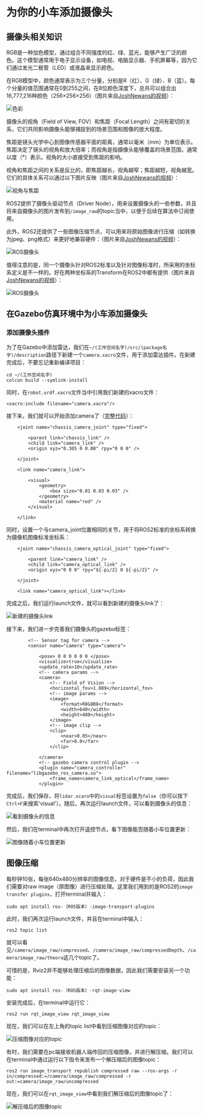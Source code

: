 # 为你的小车添加摄像头

## 摄像头相关知识

RGB是一种加色模型，通过组合不同强度的红、绿、蓝光，能够产生广泛的颜色。这个模型通常用于电子显示设备，如电视、电脑显示器、手机屏幕等，因为它们通过发光二极管（LED）或液晶来显示颜色。

在RGB模型中，颜色通常表示为三个分量，分别是R（红）、G（绿）、B（蓝）。每个分量的值范围通常在0到255之间，在8位颜色深度下，总共可以组合出16,777,216种颜色（256×256×256）（图片来自[JoshNewans的视频](https://www.youtube.com/watch?v=A3nw2M47K50&list=PLunhqkrRNRhYAffV8JDiFOatQXuU-NnxT&index=9)）：

![色彩](img/ColorCombination.jpg)

摄像头的视角（Field of View, FOV）和焦距（Focal Length）之间有密切的关系，它们共同影响摄像头能够捕捉到的场景范围和图像的放大程度。

焦距是镜头光学中心到图像传感器平面的距离，通常以毫米（mm）为单位表示。焦距决定了镜头的视角和放大倍率；而视角是指摄像头能够覆盖的场景范围，通常以度（°）表示。视角的大小直接受到焦距的影响。

视角和焦距之间的关系是反比的，即焦距越长，视角越窄；焦距越短，视角越宽。它们的具体关系可以通过以下图片反映（图片来自[JoshNewans的视频](https://www.youtube.com/watch?v=A3nw2M47K50&list=PLunhqkrRNRhYAffV8JDiFOatQXuU-NnxT&index=9)）：

![视角与焦距](img/FOVandFocalLength.jpg)

ROS2提供了摄像头驱动节点（Driver Node），用来设置摄像头的一些参数，并且将来自摄像头的图片发布到`/image_raw`的topic当中，以便于后续在算法中订阅使用。

此外，ROS2还提供了一些图像压缩节点，可以用来将原始图像进行压缩（如转换为jpeg、png格式）来更好地兼容硬件：（图片来自[JoshNewans的视频](https://www.youtube.com/watch?v=A3nw2M47K50&list=PLunhqkrRNRhYAffV8JDiFOatQXuU-NnxT&index=9)）：

![ROS摄像头](img/CameraInROS.jpg)

值得注意的是，同一个摄像头针对ROS2标准以及针对图像标准时，所采用的坐标系定义是不一样的。好在两种坐标系的Transform在ROS2中都有提供（图片来自[JoshNewans的视频](https://www.youtube.com/watch?v=A3nw2M47K50&list=PLunhqkrRNRhYAffV8JDiFOatQXuU-NnxT&index=9)）：

![ROS摄像头](img/CameraCoordinates.jpg)

## 在Gazebo仿真环境中为小车添加摄像头

### 添加摄像头插件

为了在Gazebo中添加雷达，我们在`~/(工作空间名字)/src/(package名字)/description`路径下新建一个`camera.xacro`文件，用于添加雷达插件。在新建完成后，不要忘记重新编译项目：

```
cd ~/(工作空间名字)
colcon build --symlink-install
```

同时，在`robot.urdf.xacro`文件当中引用我们新建的xacro文件：

`<xacro:include filename="camera.xacro"/>`

接下来，我们就可以开始添加camera了（[完整代码](https://github.com/BIT-Gs/mobile_bot/blob/main/description/camera.xacro)）：

```
    <joint name="chassis_camera_joint" type="fixed">

        <parent link="chassis_link" />
        <child link="camera_link" />
        <origin xyz="0.305 0 0.08" rpy="0 0 0" />

    </joint>

    <link name="camera_link">

        <visual>
            <geometry>
                <box size="0.01 0.03 0.03" />
            </geometry>
            <material name="red" />
        </visual>

    </link>
```

同时，设置一个与camera_joint位置相同的关节，用于将ROS2标准的坐标系转换为摄像机图像标准坐标系：

```
    <joint name="chassis_camera_optical_joint" type="fixed">

        <parent link="camera_link" />
        <child link="camera_optical_link" />
        <origin xyz="0 0 0" rpy="${-pi/2} 0 ${-pi/2}" />

    </joint>

    <link name="camera_optical_link"></link>
```

完成之后，我们运行launch文件，就可以看到新建的摄像头link了：

![新建的摄像头link](img/RobotWithCamera.jpg)

接下来，我们进一步完善我们摄像头的gazebo标签：

```
        <!-- Sensor tag for camera -->
        <sensor name="camera" type="camera">

            <pose> 0 0 0 0 0 0 </pose>
            <visualize>true</visualize>
            <update_rate>10</update_rate>
            <!-- camera params -->
            <camera>
                <!-- Field of Vision -->
                <horizontal_fov>1.089</horizontal_fov>
                <!-- image params -->
                <image>
                    <format>R8G8B8</format>
                    <width>640</width>
                    <height>480</height>
                </image>
                <!-- image clip -->
                <clip>
                    <near>0.05</near>
                    <far>8.0</far>
                </clip>

            </camera>
            <!-- gazebo camera control plugin -->
            <plugin name="camera_controller" filename="libgazebo_ros_camera.so">
                <frame_name>camera_link_optical</frame_name>
            </plugin>
```

完成后，我们保存，将`lidar.xcaro`中的`visual`标签设置为`false`（你可以按下`Ctrl+F`来搜索'visual'）。随后，再次运行launch文件，可以看到摄像头的信息：

![看到摄像头的信息](img/RobotWithCamera2.jpg)

然后，我们在terminal中再次打开遥控节点，看下图像能否随着小车位置更新：

![图像随着小车位置更新](img/CameraMoving.gif)

## 图像压缩

每秒钟10张，每张640x480分辨率的图像信息，对于硬件是不小的负荷，因此我们需要对raw image（原图像）进行压缩处理。这里我们用到的是ROS2的`image transfer plugins`，打开terminal并输入：

`sudo apt install ros-（ROS版本）-image-transport-plugins`

此时，我们再次运行launch文件，并且在terminal中输入：

`ros2 topic list`

就可以看见`/camera/image_raw/compressed`、`/camera/image_raw/compressedDepth`、`/camera/image_raw/theora`这几个topic了。

可惜的是，Rviz2并不能够处理压缩后的图像数据，因此我们需要安装另一个功能：

`sudo apt install ros-（ROS版本）-rqt-image-view`

安装完成后，在terminal中运行它：

`ros2 run rqt_image_view rqt_image_view`

现在，我们可以在左上角的topic list中看到压缩图像对应的topic：

![压缩图像对应的topic](img/RqtImageView.jpg)

有时，我们需要在pc端接收机器人端传回的压缩图像，并进行解压缩。我们可以在terminal中通过运行以下指令来发布一个解压缩后的图像topic：

`ros2 run image_transport republish compressed raw --ros-args -r in/compressed:=/camera/image_raw/compressed -r out:=camera/image_raw/uncompressed`

现在，我们可以在`rqt_image_view`中看到我们解压缩后的图像topic了：

![解压缩后的图像topic](img/RqtImageView2.gif)

